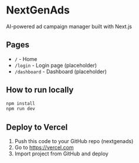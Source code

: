 # NextGenAds

AI-powered ad campaign manager built with Next.js

## Pages
- `/` - Home
- `/login` - Login page (placeholder)
- `/dashboard` - Dashboard (placeholder)

## How to run locally
```bash
npm install
npm run dev
```

## Deploy to Vercel
1. Push this code to your GitHub repo (nextgenads)
2. Go to https://vercel.com
3. Import project from GitHub and deploy
